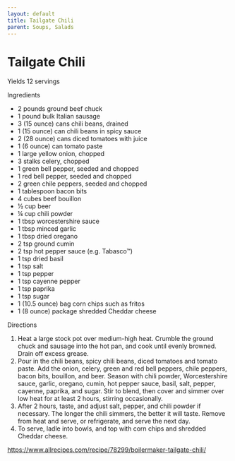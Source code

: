 ```yaml
---
layout: default
title: Tailgate Chili
parent: Soups, Salads
---
```

# Tailgate Chili

Yields 12 servings

Ingredients
  * 2 pounds ground beef chuck 
  * 1 pound bulk Italian sausage 
  * 3 (15 ounce) cans chili beans, drained 
  * 1 (15 ounce) can chili beans in spicy sauce 
  * 2 (28 ounce) cans diced tomatoes with juice 
  * 1 (6 ounce) can tomato paste 
  * 1 large yellow onion, chopped 
  * 3 stalks celery, chopped 
  * 1 green bell pepper, seeded and chopped 
  * 1 red bell pepper, seeded and chopped 
  * 2 green chile peppers, seeded and chopped 
  * 1 tablespoon bacon bits 
  * 4 cubes beef bouillon 
  * ½ cup beer 
  * ¼ cup chili powder 
  * 1 tbsp worcestershire sauce 
  * 1 tbsp minced garlic 
  * 1 tbsp dried oregano 
  * 2 tsp ground cumin 
  * 2 tsp hot pepper sauce (e.g. Tabasco™) 
  * 1 tsp dried basil 
  * 1 tsp salt 
  * 1 tsp pepper 
  * 1 tsp cayenne pepper 
  * 1 tsp paprika 
  * 1 tsp sugar 
  * 1 (10.5 ounce) bag corn chips such as fritos
  * 1 (8 ounce) package shredded Cheddar cheese

Directions
  1. Heat a large stock pot over medium-high heat. Crumble the ground chuck and sausage into the hot pan, and cook until evenly browned. Drain off excess grease.
  2. Pour in the chili beans, spicy chili beans, diced tomatoes and tomato paste. Add the onion, celery, green and red bell peppers, chile peppers, bacon bits, bouillon, and beer. Season with chili powder, Worcestershire sauce, garlic, oregano, cumin, hot pepper sauce, basil, salt, pepper, cayenne, paprika, and sugar. Stir to blend, then cover and simmer over low heat for at least 2 hours, stirring occasionally.
  3. After 2 hours, taste, and adjust salt, pepper, and chili powder if necessary. The longer the chili simmers, the better it will taste. Remove from heat and serve, or refrigerate, and serve the next day.
  4. To serve, ladle into bowls, and top with corn chips and shredded Cheddar cheese.

<https://www.allrecipes.com/recipe/78299/boilermaker-tailgate-chili/>

